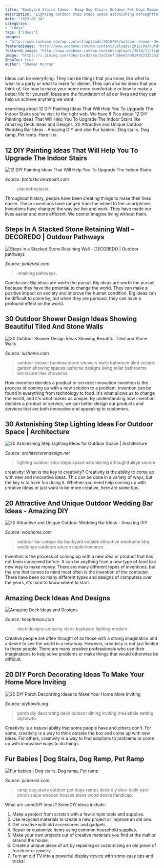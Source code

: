 ```yaml
---
title: "Backyard Stairs Ideas - Ramp Dog Stairs Outdoor Pet Dogs Ramps Deck Diy Door Build Yard Porch Steps Wooden Houses Plans Wood Decks Handicap"
description: "Lighting outdoor step steps space astonishing athoughtfuleye source"
date: "2023-01-14"
categories:
- "ideas"
tags: ["ideas"]
images:
- "http://www.lushome.com/wp-content/uploads/2015/04/outdoor-shower-design-ideas-20.jpg"
featuredImage: "http://www.woohome.com/wp-content/uploads/2015/04/outdoor-wedding-bar-woohome-4.jpg"
featured_image: "http://www.woohome.com/wp-content/uploads/2014/11/lighting-in-steps-16.jpg"
image: "https://i.pinimg.com/736x/1a/d3/5e/1ad35efc66ee5a96149333335b33305b.jpg"
ShowToc: true
author: "Shemar Murray"
---
```



Ideas can be everything. They can be things that you know, like what to wear to a party or what to make for dinner. They can also be ideas that you think of, like how to make your home more comfortable or how to make a better life for yourself. Ideas are the foundation of all our lives and they can help us achieve anything we want.

	

		
searching about 12 DIY Painting Ideas That Will Help You To Upgrade The Indoor Stairs you've visit to the right web. We have 8 Pics about 12 DIY Painting Ideas That Will Help You To Upgrade The Indoor Stairs like Amazing Deck Ideas and Designs, 20 Attractive and Unique Outdoor Wedding Bar Ideas - Amazing DIY and also Fur babies | Dog stairs, Dog ramp, Pet ramp. Here it is:
		
    
## 12 DIY Painting Ideas That Will Help You To Upgrade The Indoor Stairs

<img loading=lazy src="http://www.fantasticviewpoint.com/wp-content/uploads/2016/08/99b526382081e67c1a9f8f9829dc5837-kopie-634x951.jpg" onerror="this.onerror=null;this.src='https://tse3.mm.bing.net/th?id=OIP.hIyTq0wH-IrO-WrFPzbQVAHaLH&amp;pid=15.1';" alt="12 DIY Painting Ideas That Will Help You To Upgrade The Indoor Stairs">

_Source: fantasticviewpoint.com_

>placeofmytaste. 

	

Throughout history, people have been creating things to make their lives easier. These inventions have ranged from the wheel to the smartphone. Inventions have changed the way we live and work. They have made our lives easier and more efficient. We cannot imagine living without them.

    
## Steps In A Stacked Stone Retaining Wall – DECOREDO | Outdoor Pathways

<img loading=lazy src="https://i.pinimg.com/736x/1a/d3/5e/1ad35efc66ee5a96149333335b33305b.jpg" onerror="this.onerror=null;this.src='https://tse3.mm.bing.net/th?id=OIP.gyMm6g93deDTaTWuwSJEcwHaLw&amp;pid=15.1';" alt="Steps in a Stacked Stone Retaining Wall – DECOREDO | Outdoor pathways">

_Source: pinterest.com_

>retaining pathways. 

	

Conclusion: Big ideas are worth the pursuit
Big ideas are worth the pursuit because they have the potential to change the world. They can make a positive impact on society and improve the human condition. Big ideas can be difficult to come by, but when they are pursued, they can have a profound effect on the world.

    
## 30 Outdoor Shower Design Ideas Showing Beautiful Tiled And Stone Walls

<img loading=lazy src="http://www.lushome.com/wp-content/uploads/2015/04/outdoor-shower-design-ideas-20.jpg" onerror="this.onerror=null;this.src='https://tse1.mm.bing.net/th?id=OIP.H7AcItTuzemU83A3Q4vzyQAAAA&amp;pid=15.1';" alt="30 Outdoor Shower Design Ideas Showing Beautiful Tiled and Stone Walls">

_Source: lushome.com_

>outdoor shower bamboo stone showers walls bathroom tiled outside garden showing spaces lushome designs living toilet bathrooms enclosure tiles chuveiros. 

	

How invention decides a product or service: Innovation
Invention is the process of coming up with a new solution to a problem. Invention can be found in everything from technology to food. It's what allows us to change the world, and it's what makes us unique. By understanding how invention decides a product or service, we can better design our products and services that are both innovative and appealing to customers.

    
## 30 Astonishing Step Lighting Ideas For Outdoor Space | Architecture

<img loading=lazy src="http://www.woohome.com/wp-content/uploads/2014/11/lighting-in-steps-16.jpg" onerror="this.onerror=null;this.src='https://tse1.mm.bing.net/th?id=OIP.TN0KOrRGkldqjVNZExP17wHaKD&amp;pid=15.1';" alt="30 Astonishing Step Lighting Ideas for Outdoor Space | Architecture">

_Source: architecturendesign.net_

>lighting outdoor step steps space astonishing athoughtfuleye source. 

	

creativity: What is the key to creativity?
Creativity is the ability to come up with new and innovative ideas. This can be done in a variety of ways, but the key is to have fun doing it. Whether you need help coming up with creative ideas or just want to be more creative, here are some tips.

    
## 20 Attractive And Unique Outdoor Wedding Bar Ideas - Amazing DIY

<img loading=lazy src="http://www.woohome.com/wp-content/uploads/2015/04/outdoor-wedding-bar-woohome-4.jpg" onerror="this.onerror=null;this.src='https://tse3.mm.bing.net/th?id=OIP.Y-voiVdaJrhncY_b6UrlAgHaLH&amp;pid=15.1';" alt="20 Attractive and Unique Outdoor Wedding Bar Ideas - Amazing DIY">

_Source: woohome.com_

>outdoor bar unique diy backyard outside attractive woohome bbq weddings outdoors source capitolromance. 

	

Invention is the process of coming up with a new idea or product that has not been conceived before. It can be anything from a new type of food to a new way to make money. There are many different types of inventions, but the one that comes to mind most often is the invention of the computer. There have been so many different types and designs of computers over the years, it's hard to know where to start.

    
## Amazing Deck Ideas And Designs

<img loading=lazy src="https://keepitrelax.com/wp-content/uploads/2019/03/51172461_1666636826815864_4457324687650717696_n.jpg" onerror="this.onerror=null;this.src='https://tse2.mm.bing.net/th?id=OIP.HdIIyL7CCqYzF_cN-4wM-gHaLH&amp;pid=15.1';" alt="Amazing Deck Ideas and Designs">

_Source: keepitrelax.com_

>deck designs amazing stairs backyard lighting modern. 

	

Creative people are often thought of as those with a strong imagination and a desire to see the world in a new way. However, creativity is not just limited to these people. There are many creative professionals who use their imaginations to help solve problems or make things that would otherwise be difficult.

    
## 20 DIY Porch Decorating Ideas To Make Your Home More Inviting

<img loading=lazy src="http://www.diyhowto.org/wp-content/uploads/Deck-Dining-Table-20-DIY-Porch-Decorating-Ideas-Projects-DIYHowto.jpg" onerror="this.onerror=null;this.src='https://tse1.mm.bing.net/th?id=OIP.q1szzX69EbQxp9lKjl9UMwHaJ8&amp;pid=15.1';" alt="20 DIY Porch Decorating Ideas to Make Your Home More Inviting">

_Source: diyhowto.org_

>porch diy decorating deck outdoor dining inviting irresistible setting diyhowto. 

	

Creativity is a natural ability that some people have and others don't. For some, creativity is a way to think outside the box and come up with new ideas. For others, creativity is a way to find solutions to problems or come up with innovative ways to do things.

    
## Fur Babies | Dog Stairs, Dog Ramp, Pet Ramp

<img loading=lazy src="https://i.pinimg.com/736x/50/96/8c/50968c5b25e46f332503a64ada06fc55.jpg" onerror="this.onerror=null;this.src='https://tse2.mm.bing.net/th?id=OIP.KiW4E0LjRmpXaiPRM3bWAwHaJ3&amp;pid=15.1';" alt="Fur babies | Dog stairs, Dog ramp, Pet ramp">

_Source: pinterest.com_

>ramp dog stairs outdoor pet dogs ramps deck diy door build yard porch steps wooden houses plans wood decks handicap. 

	

What are someDIY ideas?
SomeDIY ideas include:
1. Make a project from scratch with a few simple tools and supplies. 
2. Use recycled materials to create a new project or improve an old one. 
3. Get creative with old accessories and gadgets. 
4. Repair or customize items using common household supplies. 
5. Make your own projects out of creative materials you find at the mall or around the house. 
6. Create a unique piece of art by repairing or customizing an old piece of furniture or jewelry. 
7. Turn an old TV into a powerful display device with some easy tips and tricks!

